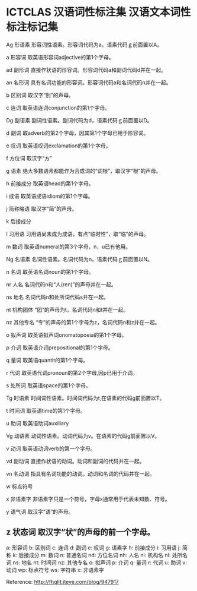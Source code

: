 ICTCLAS 汉语词性标注集
汉语文本词性标注标记集
======================

Ag 形语素 形容词性语素。形容词代码为a，语素代码ｇ前面置以A。

a 形容词 取英语形容词adjective的第1个字母。

ad 副形词 直接作状语的形容词。形容词代码a和副词代码d并在一起。

an 名形词 具有名词功能的形容词。形容词代码a和名词代码n并在一起。

b 区别词 取汉字“别”的声母。

c 连词 取英语连词conjunction的第1个字母。

Dg 副语素 副词性语素。副词代码为d，语素代码ｇ前面置以D。

d 副词 取adverb的第2个字母，因其第1个字母已用于形容词。

e 叹词 取英语叹词exclamation的第1个字母。

f 方位词 取汉字“方”

g 语素 绝大多数语素都能作为合成词的“词根”，取汉字“根”的声母。

h 前接成分 取英语head的第1个字母。

i 成语 取英语成语idiom的第1个字母。

j 简称略语 取汉字“简”的声母。

k 后接成分

l 习用语 习用语尚未成为成语，有点“临时性”，取“临”的声母。

m 数词 取英语numeral的第3个字母，n，u已有他用。

Ng 名语素 名词性语素。名词代码为n，语素代码ｇ前面置以N。

n 名词 取英语名词noun的第1个字母。

nr 人名 名词代码n和“人(ren)”的声母并在一起。

ns 地名 名词代码n和处所词代码s并在一起。

nt 机构团体 “团”的声母为t，名词代码n和t并在一起。

nz 其他专名 “专”的声母的第1个字母为z，名词代码n和z并在一起。

o 拟声词 取英语拟声词onomatopoeia的第1个字母。

p 介词 取英语介词prepositional的第1个字母。

q 量词 取英语quantit的第1个字母。

r 代词 取英语代词pronoun的第2个字母,因p已用于介词。

s 处所词 取英语space的第1个字母。

Tg 时语素 时间词性语素。时间词代码为t,在语素的代码g前面置以T。

t 时间词 取英语time的第1个字母。

u 助词 取英语助词auxiliary

Vg 动语素 动词性语素。动词代码为v。在语素的代码g前面置以V。

v 动词 取英语动词verb的第一个字母。

vd 副动词 直接作状语的动词。动词和副词的代码并在一起。

vn 名动词 指具有名词功能的动词。动词和名词的代码并在一起。

w 标点符号

x 非语素字 非语素字只是一个符号，字母x通常用于代表未知数、符号。

y 语气词 取汉字“语”的声母。

z 状态词 取汉字“状”的声母的前一个字母。
-------------------------------------------------------------------------------
a:        形容词
b:        区别词
c:        连词
d:        副词
e:        叹词
g:        语素字
h:        前接成分
i:        习用语
j:        简称
k:        后接成分
m:        数词
n:        普通名词
nd:        方位名词
nh:        人名
ni:        机构名
nl:        处所名词
ns:        地名
nt:        时间词
nz:        其他专名
o:        拟声词
p:        介词
q:        量词
r:        代词
u:        助词
v:        动词
wp:        标点符号
ws:        字符串
x:        非语素字

Reference: http://fhqllt.iteye.com/blog/947917
